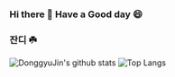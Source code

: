 ### Hi there 👋 Have a Good day 😄


### 잔디 ☘️
![DonggyuJin's github stats](https://github-readme-stats.vercel.app/api?username=DonggyuJin&include_orgs=true&show_icons=true&theme=tokyonight)
![Top Langs](https://github-readme-stats.vercel.app/api/top-langs/?username=DonggyuJin&layout=compact&theme=tokyonight)
